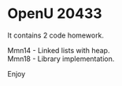 # OpenU 20433
It contains 2 code homework.

Mmn14 - Linked lists with heap.</br>
Mmn18 - Library implementation.

Enjoy
